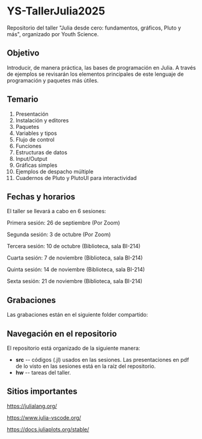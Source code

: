 # YS-TallerJulia2025
Repositorio del taller "Julia desde cero: fundamentos, gráficos, Pluto y más", organizado por Youth Science.

## Objetivo
Introducir, de manera práctica, las bases de programación en Julia. A través de ejemplos se revisarán los elementos principales de este lenguaje de programación y paquetes más útiles.

## Temario
1. Presentación
1. Instalación y editores
1. Paquetes
1. Variables y tipos
1. Flujo de control
1. Funciones
1. Estructuras de datos
1. Input/Output
1. Gráficas simples
1. Ejemplos de despacho múltiple
1. Cuadernos de Pluto y PlutoUI para interactividad

## Fechas y horarios
El taller se llevará a cabo en 6 sesiones:

Primera sesión: 26 de septiembre (Por Zoom)

Segunda sesión: 3 de octubre (Por Zoom)

Tercera sesión: 10 de octubre (Biblioteca, sala BI-214)

Cuarta sesión: 7 de noviembre (Biblioteca, sala BI-214)

Quinta sesión: 14 de noviembre (Biblioteca, sala BI-214)

Sexta sesión: 21 de noviembre (Biblioteca, sala BI-214)

## Grabaciones
Las grabaciones están en el siguiente folder compartido:


## Navegación en el repositorio
El repositorio está organizado de la siguiente manera:

- **src** -- códigos (.jl) usados en las sesiones. Las presentaciones en pdf de lo visto en las sesiones está en la raíz del repositorio.
- **hw** -- tareas del taller.

## Sitios importantes
https://julialang.org/

https://www.julia-vscode.org/

https://docs.juliaplots.org/stable/

